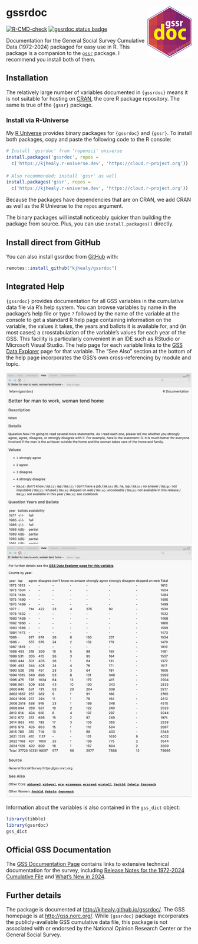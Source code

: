 
<!-- README.md is generated from README.Rmd. Please edit that file -->

# gssrdoc <img src="man/figures/gssrdoc.png" align="right" width="120" />

<!-- badges: start -->

[![R-CMD-check](https://github.com/kjhealy/gssrdoc/actions/workflows/R-CMD-check.yaml/badge.svg)](https://github.com/kjhealy/gssrdoc/actions/workflows/R-CMD-check.yaml)
[![gssrdoc status
badge](https://kjhealy.r-universe.dev/badges/gssrdoc)](https://kjhealy.r-universe.dev/gssrdoc)
<!-- badges: end -->

Documentation for the General Social Survey Cumulative Data (1972-2024)
packaged for easy use in R. This package is a companion to the
[`gssr`](https://github.com/kjhealy.gssr) package. I recommend you
install both of them.

## Installation

The relatively large number of variables documented in `{gssrdoc}` means
it is not suitable for hosting on [CRAN](https://cran.r-project.org/),
the core R package repository. The same is true of the `{gssr}` package.

### Install via R-Universe

My [R Universe](https://kjhealy.r-universe.dev/) provides binary
packages for `{gssrdoc}` and `{gssr}`. To install both packages, copy
and paste the following code to the R console:

``` r
# Install 'gssrdoc' from 'ropensci' universe
install.packages('gssrdoc', repos =
  c('https://kjhealy.r-universe.dev', 'https://cloud.r-project.org'))

# Also recommended: install 'gssr' as well
install.packages('gssr', repos =
  c('https://kjhealy.r-universe.dev', 'https://cloud.r-project.org'))
```

Because the packages have dependencies that are on CRAN, we add CRAN as
well as the R Universe to the `repos` argument.

The binary packages will install noticeably quicker than building the
package from source. Plus, you can use `install.packages()` directly.

## Install direct from GitHub

You can also install gssrdoc from
[GitHub](https://github.com/kjhealy/gssrdoc) with:

``` r
remotes::install_github("kjhealy/gssrdoc")
```

## Integrated Help

`{gssrdoc}` provides documentation for all GSS variables in the
cumulative data file via R’s help system. You can browse variables by
name in the package’s help file or type `?` followed by the name of the
variable at the console to get a standard R help page containing
information on the variable, the values it takes, the years and ballots
it is available for, and (in most cases) a crosstabulation of the
variable’s values for each year of the GSS. This facility is
particularly convenient in an IDE such as RStudio or Microsoft Visual
Studio. The help page for each variable links to the [GSS Data
Explorer](https://gssdataexplorer.norc.org) page for that variable. The
“See Also” section at the bottom of the help page incorporates the GSS’s
own cross-referencing by module and topic.

<img src="man/figures/fefam_help_1.png" alt="Upper part of fefam help" caption="Upper part of fefam help"/>

<img src="man/figures/fefam_help_2.png" alt="Lower part of fefam help" caption="Lower part of fefam help"/>

Information about the variables is also contained in the `gss_dict`
object:

``` r
library(tibble)
library(gssrdoc)
gss_dict
```

## Official GSS Documentation

The [GSS Documentation
Page](https://gss.norc.org/us/en/gss/get-documentation.html) contains
links to extensive technical documentation for the survey, including
[Release Notes for the 1972-2024 Cumulative
File](https://gss.norc.org/content/dam/gss/get-documentation/pdf/other/Release%20Notes%207224.pdf)
and [What’s New in
2024](https://gss.norc.org/content/dam/gss/get-documentation/pdf/other/GSS%202024%20-%20Whats%20New.pdf).

## Further details

The package is documented at <http://kjhealy.github.io/gssrdoc/>. The
GSS homepage is at <http://gss.norc.org/>. While `{gssrdoc}` package
incorporates the publicly-available GSS cumulative data file, this
package is not associated with or endorsed by the National Opinion
Research Center or the General Social Survey.
